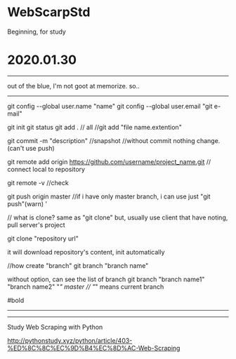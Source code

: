 # WebScarpStd
Beginning, for study
# 2020.01.30
--------------------------------------------------------------
out of the blue, I'm not goot at memorize. 
so..

---------------------------------------------------------------

git config --global user.name "name"
git config --global user.email "git e-mail"

git init
git status
git add . // all
//git add "file name.extention"

git commit -m "description" //snapshot
//without commit nothing change. (can't use push)

git remote add origin https://github.com/username/project_name.git // connect local to repository

git remote -v //check 

git push origin master
//if i have only master branch, i can use just "git push"(warn)
'

// what is clone?
same as "git clone"
but, usually use client that have noting, pull server's project

git clone "repository url"

it will download repository's content, init automatically

//how create "branch"
git branch "branch name"

without option, can see the list of branch
git branch
"branch name1"
"branch name2"
"*" master // "*" means current branch

#bold


---------------------------------------------------------------
--------------------------------------------------------------

Study Web Scraping with Python

http://pythonstudy.xyz/python/article/403-%ED%8C%8C%EC%9D%B4%EC%8D%AC-Web-Scraping